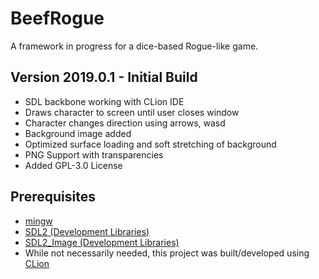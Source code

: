 # BeefRogue
A framework in progress for a dice-based Rogue-like game.

## Version 2019.0.1 - Initial Build
- SDL backbone working with CLion IDE
- Draws character to screen until user closes window
- Character changes direction using arrows, wasd
- Background image added
- Optimized surface loading and soft stretching of background
- PNG Support with transparencies
- Added GPL-3.0 License

## Prerequisites
- [mingw](https://sourceforge.net/projects/mingw/)
- [SDL2 (Development Libraries)](https://www.libsdl.org/download-2.0.php)
- [SDL2_Image (Development Libraries)](https://www.libsdl.org/projects/SDL_image/)
- While not necessarily needed, this project was built/developed using [CLion](https://www.jetbrains.com/clion/?fromMenu)
